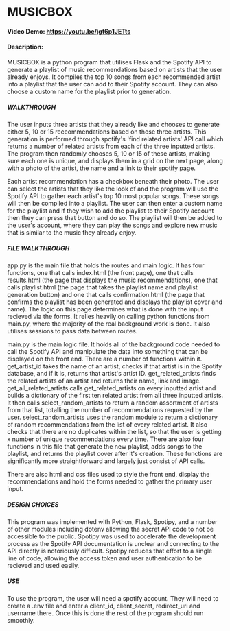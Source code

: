 # MUSICBOX
#### Video Demo:  https://youtu.be/jgt6p1JETts

#### Description:

MUSICBOX is a python program that utilises Flask and the Spotify API to generate a playlist of music recommendations based on artists that the user already enjoys. It compiles the top 10 songs from each recommended artist into a playlist that the user can add to their Spotify account. They can also choose a custom name for the playlist prior to generation.

##### WALKTHROUGH

The user inputs three artists that they already like and chooses to generate either 5, 10 or 15 receommendations based on those three artists. This generation is performed through spotify's 'find related artists' API call which returns a number of related artists from each of the three inputted artists. The program then randomly chooses 5, 10 or 15 of these artists, making sure each one is unique, and displays them in a grid on the next page, along with a photo of the artist, the name and a link to their spotify page. 

Each artist recommendation has a checkbox beneath their photo. The user can select the artists that they like the look of and the program will use the Spotify API to gather each artist's top 10 most popular songs. These songs will then be compiled into a playlist. The user can then enter a custom name for the playlist and if they wish to add the playlist to their Spotify account then they can press that button and do so. The playlist will then be added to the user's account, where they can play the songs and explore new music that is similar to the music they already enjoy.

##### FILE WALKTHROUGH

app.py is the main file that holds the routes and main logic. It has four functions, one that calls index.html (the front page), one that calls results.html (the page that displays the music recommendations), one that calls playlist.html (the page that takes the playlist name and playlist generation button) and one that calls confirmation.html (the page that confirms the playlist has been generated and displays the playlist cover and name). The logic on this page determines what is done with the input recieved via the forms. It relies heavily on calling python functions from main.py, where the majority of the real background work is done. It also utilises sessions to pass data between routes.

main.py is the main logic file. It holds all of the background code needed to call the Spotify API and manipulate the data into something that can be displayed on the front end. There are a number of functions within it. get_artist_id takes the name of an artist, checks if that artist is in the Spotify database, and if it is, returns that artist's artist ID. get_related_artists finds the related artists of an artist and returns their name, link and image. get_all_related_artists calls get_related_artists on every inputted artist and builds a dictionary of the first ten related artist from all three inputted artists. It then calls select_random_artists to return a random assortment of artists from that list, totalling the number of recommendations requested by the user. select_random_artists uses the random module to return a dictionary of random recommendations from the list of every related artist. It also checks that there are no duplicates within the list, so that the user is getting x number of unique recommendations every time. There are also four functions in this file that generate the new playlist, adds songs to the playlist, and returns the playlist cover after it's creation. These functions are significantly more straightforward and largely just consist of API calls. 

There are also html and css files used to style the front end, display the recommendations and hold the forms needed to gather the primary user input.

##### DESIGN CHOICES

This program was implemented with Python, Flask, Spotipy, and a number of other modules including dotenv allowing the secret API code to not be accessible to the public. Spotipy was used to accelerate the development process as the Spotify API documentation is unclear and connecting to the API directly is notoriously difficult. Spotipy reduces that effort to a single line of code, allowing the access token and user authentication to be recieved and used easily.

##### USE

To use the program, the user will need a spotify account. They will need to create a .env file and enter a client_id, client_secret, redirect_uri and username there. Once this is done the rest of the program should run smoothly.
